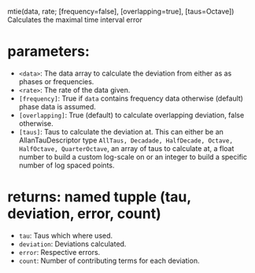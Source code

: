 mtie(data, rate; [frequency=false], [overlapping=true], [taus=Octave]) Calculates the maximal time interval error

# parameters:

  * `<data>`:			The data array to calculate the deviation from either as as phases or frequencies.
  * `<rate>`:			The rate of the data given.
  * `[frequency]`:	True if `data` contains frequency data otherwise (default) phase data is assumed.
  * `[overlapping]`:	True (default) to calculate overlapping deviation, false otherwise.
  * `[taus]`:			Taus to calculate the deviation at. This can either be an AllanTauDescriptor type `AllTaus, Decadade, HalfDecade, Octave, HalfOctave, QuarterOctave`, an array of taus to calculate at, a float number to build a custom log-scale on or an integer to build a specific number of log spaced points.

# returns: named tupple (tau, deviation, error, count)

  * `tau`:		Taus which where used.
  * `deviation`:	Deviations calculated.
  * `error`:		Respective errors.
  * `count`:		Number of contributing terms for each deviation.
